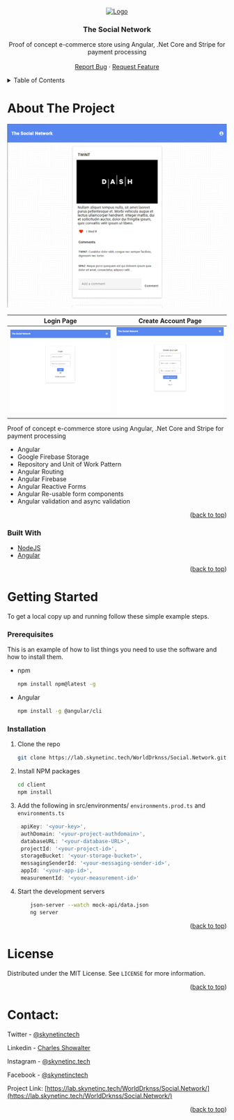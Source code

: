 <div id="top"></div>

<!-- PROJECT LOGO -->
<br />
<div align="center">
  <a href="https://lab.skynetinc.tech/WorldDrknss/Social.Network">
    <img src="logo.png" alt="Logo" height="100">
  </a>

<h3 align="center">The Social Network</h3>

  <p align="center">
    Proof of concept e-commerce store using Angular, .Net Core and Stripe for payment processing
    <br />
    <br />
    <a href="https://lab.skynetinc.tech/WorldDrknss/Social.Network/issues">Report Bug</a>
    ·
    <a href="https://lab.skynetinc.tech/WorldDrknss/Social.Network/issues">Request Feature</a>
  </p>
</div>



<!-- TABLE OF CONTENTS -->
<details>
  <summary>Table of Contents</summary>
  <ol>
    <li>
      <a href="#about-the-project">About The Project</a>
      <ul>
        <li><a href="#built-with">Built With</a></li>
      </ul>
    </li>
    <li>
      <a href="#getting-started">Getting Started</a>
      <ul>
        <li><a href="#prerequisites">Prerequisites</a></li>
        <li><a href="#installation">Installation</a></li>
      </ul>
    </li>
    <li><a href="#license">License</a></li>
    <li><a href="#contact">Contact</a></li>
    <li><a href="#acknowledgments">Acknowledgments</a></li>
  </ol>
</details>



<!-- ABOUT THE PROJECT -->
# About The Project

[![Product Name Screen Shot][product-screenshot]](https://lab.skynetinc.tech/WorldDrknss/Sky.Net)

Login Page                 |  Create Account Page
:-------------------------:|:-------------------------:
![](images/login.PNG)      |  ![](images/createaccount.PNG)

Proof of concept e-commerce store using Angular, .Net Core and Stripe for payment processing

* Angular
* Google Firebase Storage
* Repository and Unit of Work Pattern
* Angular Routing
* Angular Firebase
* Angular Reactive Forms
* Angular Re-usable form components
* Angular validation and async validation

<p align="right">(<a href="#top">back to top</a>)</p>



### Built With

* [NodeJS](https://nodejs.org/)
* [Angular](https://angular.io/)

<p align="right">(<a href="#top">back to top</a>)</p>



<!-- GETTING STARTED -->
# Getting Started

To get a local copy up and running follow these simple example steps.

### Prerequisites

This is an example of how to list things you need to use the software and how to install them.

* npm
  ```sh
  npm install npm@latest -g
  ```
* Angular
  ```sh
  npm install -g @angular/cli
  ```

### Installation

1. Clone the repo
   ```sh
   git clone https://lab.skynetinc.tech/WorldDrknss/Social.Network.git
   ```
2. Install NPM packages
   ```sh
   cd client
   npm install
   ```

3. Add the following in src/environments/ `environments.prod.ts` and `environments.ts`
   ```js
    apiKey: '<your-key>',
    authDomain: '<your-project-authdomain>',
    databaseURL: '<your-database-URL>',
    projectId: '<your-project-id>',
    storageBucket: '<your-storage-bucket>',
    messagingSenderId: '<your-messaging-sender-id>',
    appId: '<your-app-id>',
    measurementId: '<your-measurement-id>'
   ```
7.  Start the development servers
    ```sh
        json-server --watch mock-api/data.json
        ng server
    ```

<p align="right">(<a href="#top">back to top</a>)</p>

<!-- LICENSE -->
# License

Distributed under the MIT License. See `LICENSE` for more information.

<p align="right">(<a href="#top">back to top</a>)</p>



<!-- CONTACT -->
# Contact:

Twitter - [@skynetinctech](https://twitter.com/skynetinctech)

Linkedin - [Charles Showalter](https://linkedin.com/in/charles-showalter)

Instagram - [@skynetinc.tech](https://twitter.com/skynetinc.tech)

Facebook - [@skynetinctech](https://facebook.com/skynetinctech)

Project Link: [https://lab.skynetinc.tech/WorldDrknss/Social.Network/](https://lab.skynetinc.tech/WorldDrknss/Social.Network/)

<p align="right">(<a href="#top">back to top</a>)</p>


<!-- MARKDOWN LINKS & IMAGES -->
<!-- https://www.markdownguide.org/basic-syntax/#reference-style-links -->
[twitter-shield]: https://img.shields.io/twitter/follow/skynetinctech?style=for-the-badge
[twitter-url]: https://twitter.com/skynetinctech
[linkedin-shield]: https://img.shields.io/badge/-LinkedIn-black.svg?style=for-the-badge&logo=linkedin&colorB=555
[linkedin-url]: https://linkedin.com/company/skynetinc
[product-screenshot]: images/application.PNG